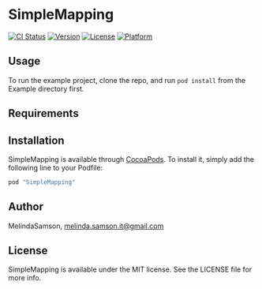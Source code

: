 # SimpleMapping

[![CI Status](http://img.shields.io/travis/MelindaSamson/SimpleMapping.svg?style=flat)](https://travis-ci.org/MelindaSamson/SimpleMapping)
[![Version](https://img.shields.io/cocoapods/v/SimpleMapping.svg?style=flat)](http://cocoapods.org/pods/SimpleMapping)
[![License](https://img.shields.io/cocoapods/l/SimpleMapping.svg?style=flat)](http://cocoapods.org/pods/SimpleMapping)
[![Platform](https://img.shields.io/cocoapods/p/SimpleMapping.svg?style=flat)](http://cocoapods.org/pods/SimpleMapping)

## Usage

To run the example project, clone the repo, and run `pod install` from the Example directory first.

## Requirements

## Installation

SimpleMapping is available through [CocoaPods](http://cocoapods.org). To install
it, simply add the following line to your Podfile:

```ruby
pod "SimpleMapping"
```

## Author

MelindaSamson, melinda.samson.it@gmail.com

## License

SimpleMapping is available under the MIT license. See the LICENSE file for more info.
